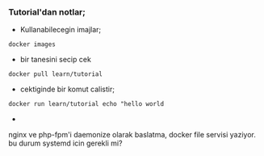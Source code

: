 ### Tutorial'dan notlar;
* Kullanabilecegin imajlar;
```
docker images
```
* bir tanesini secip cek
```
docker pull learn/tutorial
```
* cektiginde bir komut calistir;
```
docker run learn/tutorial echo "hello world
```
*
nginx ve php-fpm'i daemonize olarak baslatma, docker file servisi yaziyor. bu
durum systemd icin gerekli mi?
